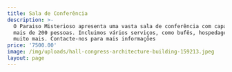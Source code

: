 ```yaml
---
title: Sala de Conferência
description: >-
  O Paraiso Misterioso apresenta uma vasta sala de conferência com capacidade de
  mais de 200 pessoas. Incluimos vários serviços, como bufês, hospedagens e
  muito mais. Contacte-nos para mais informações
price: '7500.00'
image: /img/uploads/hall-congress-architecture-building-159213.jpeg
layout: page
---
```


